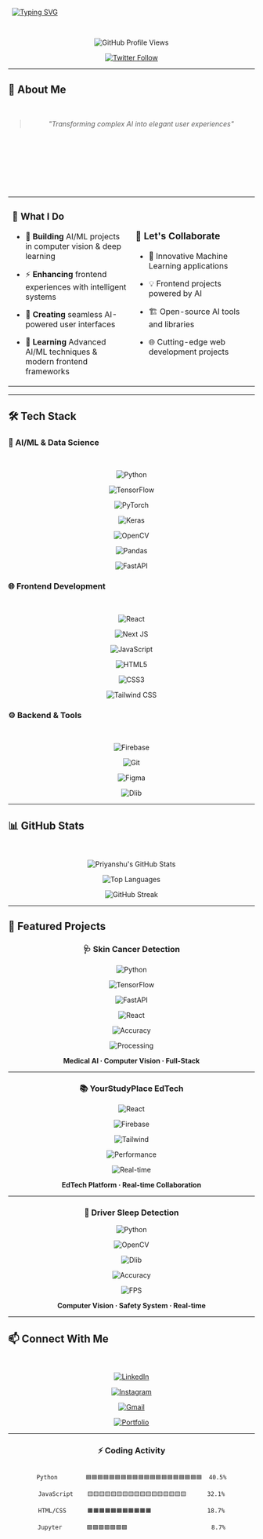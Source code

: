 <p align="center">

  <a href="https://git.io/typing-svg"><img src="https://readme-typing-svg.herokuapp.com?font=Fira+Code&weight=600&size=30&duration=4000&pause=1000&color=6F42C1&center=true&vCenter=true&width=500&lines=Hi+👋,+I'm+Priyanshu;AI+Developer;ML+Engineer;Frontend+Specialist" alt="Typing SVG" /></a>

</p>



<div align="center">

  

![GitHub Profile Views](https://komarev.com/ghpvc/?username=PriyanshuKumarx&color=blueviolet&style=flat-square)

[![Twitter Follow](https://img.shields.io/twitter/follow/Priyanshu9988x?style=social)](https://twitter.com/Priyanshu9988x)



</div>



---



## 🌟 About Me



<div align="center">

  

> *"Transforming complex AI into elegant user experiences"*



</div>



<table>

  <tr>

    <td width="50%">



### 🚀 What I Do



- 🔭 **Building** AI/ML projects in computer vision & deep learning

- ⚡ **Enhancing** frontend experiences with intelligent systems

- 🎯 **Creating** seamless AI-powered user interfaces

- 🌱 **Learning** Advanced AI/ML techniques & modern frontend frameworks



</td>

    <td width="50%">



### 🤝 Let's Collaborate



- 🧠 Innovative Machine Learning applications

- 💡 Frontend projects powered by AI

- 🏗️ Open-source AI tools and libraries

- 🌐 Cutting-edge web development projects



</td>

  </tr>

</table>



---



## 🛠️ Tech Stack



### 🤖 AI/ML & Data Science

<div align="center">

  

![Python](https://img.shields.io/badge/Python-3776AB?style=for-the-badge&logo=python&logoColor=white)

![TensorFlow](https://img.shields.io/badge/TensorFlow-%23FF6F00.svg?style=for-the-badge&logo=TensorFlow&logoColor=white)

![PyTorch](https://img.shields.io/badge/PyTorch-%23EE4C2C.svg?style=for-the-badge&logo=PyTorch&logoColor=white)

![Keras](https://img.shields.io/badge/Keras-%23D00000.svg?style=for-the-badge&logo=Keras&logoColor=white)

![OpenCV](https://img.shields.io/badge/OpenCV-27338e?style=for-the-badge&logo=OpenCV&logoColor=white)

![Pandas](https://img.shields.io/badge/pandas-%23150458.svg?style=for-the-badge&logo=pandas&logoColor=white)

![FastAPI](https://img.shields.io/badge/FastAPI-005571?style=for-the-badge&logo=fastapi&logoColor=white)



</div>



### 🌐 Frontend Development

<div align="center">

  

![React](https://img.shields.io/badge/React-%2320232a.svg?style=for-the-badge&logo=react&logoColor=%2361DAFB)

![Next JS](https://img.shields.io/badge/Next-black?style=for-the-badge&logo=next.js&logoColor=white)

![JavaScript](https://img.shields.io/badge/JavaScript-F7DF1E?style=for-the-badge&logo=javascript&logoColor=black)

![HTML5](https://img.shields.io/badge/HTML5-%23E34F26.svg?style=for-the-badge&logo=html5&logoColor=white)

![CSS3](https://img.shields.io/badge/CSS3-%231572B6.svg?style=for-the-badge&logo=css3&logoColor=white)

![Tailwind CSS](https://img.shields.io/badge/Tailwind_CSS-38B2AC?style=for-the-badge&logo=tailwind-css&logoColor=white)



</div>



### ⚙️ Backend & Tools

<div align="center">

  

![Firebase](https://img.shields.io/badge/Firebase-039BE5?style=for-the-badge&logo=Firebase&logoColor=white)

![Git](https://img.shields.io/badge/Git-F05032?style=for-the-badge&logo=git&logoColor=white)

![Figma](https://img.shields.io/badge/Figma-F24E1E?style=for-the-badge&logo=figma&logoColor=white)

![Dlib](https://img.shields.io/badge/Dlib-008000?style=for-the-badge&logo=python&logoColor=white)



</div>



---



## 📊 GitHub Stats



<div align="center">

  

![Priyanshu's GitHub Stats](https://github-readme-stats.vercel.app/api?username=PriyanshuKumarx&show_icons=true&theme=radical&hide_border=true&count_private=true&include_all_commits=true)



![Top Languages](https://github-readme-stats.vercel.app/api/top-langs/?username=PriyanshuKumarx&layout=compact&theme=radical&hide_border=true&langs_count=8)



![GitHub Streak](https://github-readme-streak-stats.herokuapp.com/?user=PriyanshuKumarx&theme=radical&hide_border=true&fire=FF0000&currStreakNum=FF0000)



</div>



---



## 🎯 Featured Projects



<div align="center">



### 🩺 Skin Cancer Detection

![Python](https://img.shields.io/badge/Python-3776AB?style=flat-square&logo=python&logoColor=white)

![TensorFlow](https://img.shields.io/badge/TensorFlow-FF6F00?style=flat-square&logo=tensorflow&logoColor=white)

![FastAPI](https://img.shields.io/badge/FastAPI-005571?style=flat-square&logo=fastapi&logoColor=white)

![React](https://img.shields.io/badge/React-61DAFB?style=flat-square&logo=react&logoColor=black)

![Accuracy](https://img.shields.io/badge/Accuracy-87%25-brightgreen?style=flat-square)

![Processing](https://img.shields.io/badge/Processing-30%25_faster-blue?style=flat-square)



**Medical AI · Computer Vision · Full-Stack**



---



### 📚 YourStudyPlace EdTech

![React](https://img.shields.io/badge/React-61DAFB?style=flat-square&logo=react&logoColor=black)

![Firebase](https://img.shields.io/badge/Firebase-FFCA28?style=flat-square&logo=firebase&logoColor=black)

![Tailwind](https://img.shields.io/badge/Tailwind-38B2AC?style=flat-square&logo=tailwind-css&logoColor=white)

![Performance](https://img.shields.io/badge/Performance-40%25_improved-success?style=flat-square)

![Real-time](https://img.shields.io/badge/Real_time-Sync-informational?style=flat-square)



**EdTech Platform · Real-time Collaboration**



---



### 🚗 Driver Sleep Detection

![Python](https://img.shields.io/badge/Python-3776AB?style=flat-square&logo=python&logoColor=white)

![OpenCV](https://img.shields.io/badge/OpenCV-5C3EE8?style=flat-square&logo=opencv&logoColor=white)

![Dlib](https://img.shields.io/badge/Dlib-008000?style=flat-square&logo=python&logoColor=white)

![Accuracy](https://img.shields.io/badge/Accuracy-92%25-brightgreen?style=flat-square)

![FPS](https://img.shields.io/badge/Performance-30_FPS-success?style=flat-square)



**Computer Vision · Safety System · Real-time**



</div>



---



## 📫 Connect With Me



<div align="center">

  

[![LinkedIn](https://img.shields.io/badge/LinkedIn-0A66C2?style=for-the-badge&logo=linkedin&logoColor=white)](https://linkedin.com/in/priyanshukumar062003)

[![Instagram](https://img.shields.io/badge/Instagram-E4405F?style=for-the-badge&logo=instagram&logoColor=white)](https://instagram.com/@priyanshu._in_)

[![Gmail](https://img.shields.io/badge/Gmail-D14836?style=for-the-badge&logo=gmail&logoColor=white)](mailto:priyanshukumarx7814@gmail.com)

[![Portfolio](https://img.shields.io/badge/Portfolio-FF7139?style=for-the-badge&logo=firefox-browser&logoColor=white)](https://priyanshukumardev.vercel.app/)



</div>



---



<div align="center">



### ⚡ Coding Activity



```text

Python        🟦🟦🟦🟦🟦🟦🟦🟦🟦🟦🟦🟦🟦🟦🟦🟦🟦🟦🟦🟦  40.5%

JavaScript    🟨🟨🟨🟨🟨🟨🟨🟨🟨🟨🟨🟨🟨🟨🟨🟨🟨      32.1%

HTML/CSS      🟧🟧🟧🟧🟧🟧🟧🟧🟧🟧🟧                18.7%

Jupyter       🟪🟪🟪🟪🟪🟪🟪                        8.7%
